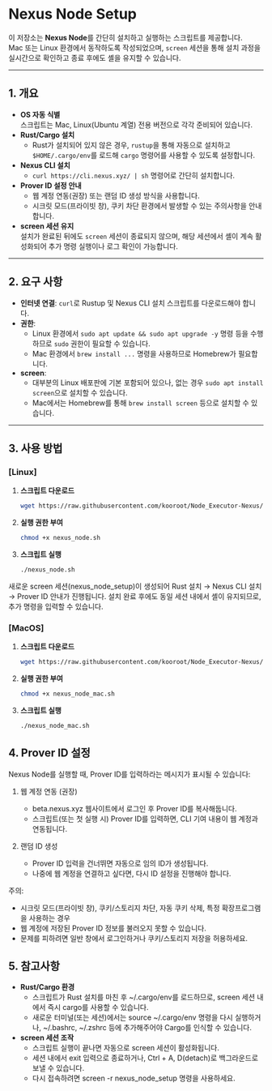 # Nexus Node Setup

이 저장소는 **Nexus Node**를 간단히 설치하고 실행하는 스크립트를 제공합니다.  
Mac 또는 Linux 환경에서 동작하도록 작성되었으며, `screen` 세션을 통해 설치 과정을 실시간으로 확인하고 종료 후에도 셸을 유지할 수 있습니다.

---

## 1. 개요

- **OS 자동 식별**  
  스크립트는 Mac, Linux(Ubuntu 계열) 전용 버전으로 각각 준비되어 있습니다.  
- **Rust/Cargo 설치**  
  - Rust가 설치되어 있지 않은 경우, `rustup`을 통해 자동으로 설치하고 `$HOME/.cargo/env`를 로드해 `cargo` 명령어를 사용할 수 있도록 설정합니다.
- **Nexus CLI 설치**  
  - `curl https://cli.nexus.xyz/ | sh` 명령어로 간단히 설치합니다.
- **Prover ID 설정 안내**  
  - 웹 계정 연동(권장) 또는 랜덤 ID 생성 방식을 사용합니다.
  - 시크릿 모드(프라이빗 창), 쿠키 차단 환경에서 발생할 수 있는 주의사항을 안내합니다.
- **screen 세션 유지**  
  설치가 완료된 뒤에도 `screen` 세션이 종료되지 않으며, 해당 세션에서 셸이 계속 활성화되어 추가 명령 실행이나 로그 확인이 가능합니다.

---

## 2. 요구 사항

- **인터넷 연결**: `curl`로 Rustup 및 Nexus CLI 설치 스크립트를 다운로드해야 합니다.
- **권한**: 
  - Linux 환경에서 `sudo apt update && sudo apt upgrade -y` 명령 등을 수행하므로 `sudo` 권한이 필요할 수 있습니다.  
  - Mac 환경에서 `brew install ...` 명령을 사용하므로 Homebrew가 필요합니다.
- **screen**:  
  - 대부분의 Linux 배포판에 기본 포함되어 있으나, 없는 경우 `sudo apt install screen`으로 설치할 수 있습니다.  
  - Mac에서는 Homebrew를 통해 `brew install screen` 등으로 설치할 수 있습니다.

---

## 3. 사용 방법

### [Linux]

1. **스크립트 다운로드**  
   ```bash
   wget https://raw.githubusercontent.com/kooroot/Node_Executor-Nexus/refs/heads/main/nexus_node.sh
   ```
2. **실행 권한 부여**  
   ```bash
   chmod +x nexus_node.sh
   ```
3. **스크립트 실행**  
   ```bash
   ./nexus_node.sh
   ```
새로운 screen 세션(nexus_node_setup)이 생성되어 Rust 설치 → Nexus CLI 설치 → Prover ID 안내가 진행됩니다.
설치 완료 후에도 동일 세션 내에서 셸이 유지되므로, 추가 명령을 입력할 수 있습니다.

### [MacOS]
1. **스크립트 다운로드**  
   ```bash
   wget https://raw.githubusercontent.com/kooroot/Node_Executor-Nexus/refs/heads/main/nexus_node_mac.sh
   ```
2. **실행 권한 부여**  
   ```bash
   chmod +x nexus_node_mac.sh
   ```
3. **스크립트 실행**  
   ```bash
   ./nexus_node_mac.sh
   ```

## 4. Prover ID 설정
Nexus Node를 실행할 때, Prover ID를 입력하라는 메시지가 표시될 수 있습니다:

1. 웹 계정 연동 (권장)
   - beta.nexus.xyz 웹사이트에서 로그인 후 Prover ID를 복사해둡니다.
   - 스크립트(또는 첫 실행 시) Prover ID를 입력하면, CLI 기여 내용이 웹 계정과 연동됩니다.

2. 랜덤 ID 생성
   - Prover ID 입력을 건너뛰면 자동으로 임의 ID가 생성됩니다.
   - 나중에 웹 계정을 연결하고 싶다면, 다시 ID 설정을 진행해야 합니다.

주의:
- 시크릿 모드(프라이빗 창), 쿠키/스토리지 차단, 자동 쿠키 삭제, 특정 확장프로그램을 사용하는 경우
- 웹 계정에 저장된 Prover ID 정보를 불러오지 못할 수 있습니다.
- 문제를 피하려면 일반 창에서 로그인하거나 쿠키/스토리지 저장을 허용하세요.

## 5. 참고사항
- **Rust/Cargo 환경**
  - 스크립트가 Rust 설치를 마친 후 ~/.cargo/env를 로드하므로, screen 세션 내에서 즉시 cargo를 사용할 수 있습니다.
  - 새로운 터미널(또는 세션)에서는 source ~/.cargo/env 명령을 다시 실행하거나, ~/.bashrc, ~/.zshrc 등에 추가해주어야 Cargo를 인식할 수 있습니다.
- **screen 세션 조작**
  - 스크립트 실행이 끝나면 자동으로 screen 세션이 활성화됩니다.
  - 세션 내에서 exit 입력으로 종료하거나, Ctrl + A, D(detach)로 백그라운드로 보낼 수 있습니다.
  - 다시 접속하려면 screen -r nexus_node_setup 명령을 사용하세요.
